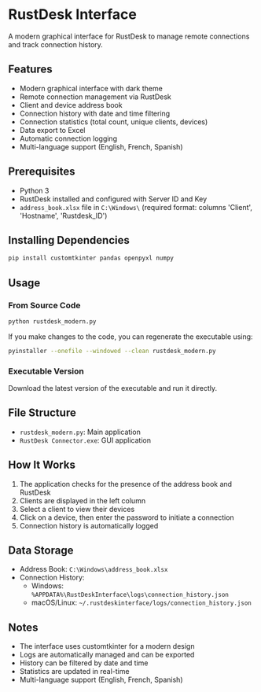 # RustDesk Interface

A modern graphical interface for RustDesk to manage remote connections and track connection history.

## Features

- Modern graphical interface with dark theme
- Remote connection management via RustDesk
- Client and device address book
- Connection history with date and time filtering
- Connection statistics (total count, unique clients, devices)
- Data export to Excel
- Automatic connection logging
- Multi-language support (English, French, Spanish)

## Prerequisites

- Python 3
- RustDesk installed and configured with Server ID and Key
- `address_book.xlsx` file in `C:\Windows\` (required format: columns 'Client', 'Hostname', 'Rustdesk_ID')

## Installing Dependencies

```bash
pip install customtkinter pandas openpyxl numpy
```

## Usage

### From Source Code
```bash
python rustdesk_modern.py
```

If you make changes to the code, you can regenerate the executable using:
```bash
pyinstaller --onefile --windowed --clean rustdesk_modern.py
```

### Executable Version
Download the latest version of the executable and run it directly.

## File Structure

- `rustdesk_modern.py`: Main application
- `RustDesk Connector.exe`: GUI application

## How It Works

1. The application checks for the presence of the address book and RustDesk
2. Clients are displayed in the left column
3. Select a client to view their devices
4. Click on a device, then enter the password to initiate a connection
5. Connection history is automatically logged

## Data Storage

- Address Book: `C:\Windows\address_book.xlsx`
- Connection History: 
  - Windows: `%APPDATA%\RustDeskInterface\logs\connection_history.json`
  - macOS/Linux: `~/.rustdeskinterface/logs/connection_history.json`

## Notes

- The interface uses customtkinter for a modern design
- Logs are automatically managed and can be exported
- History can be filtered by date and time
- Statistics are updated in real-time
- Multi-language support (English, French, Spanish)